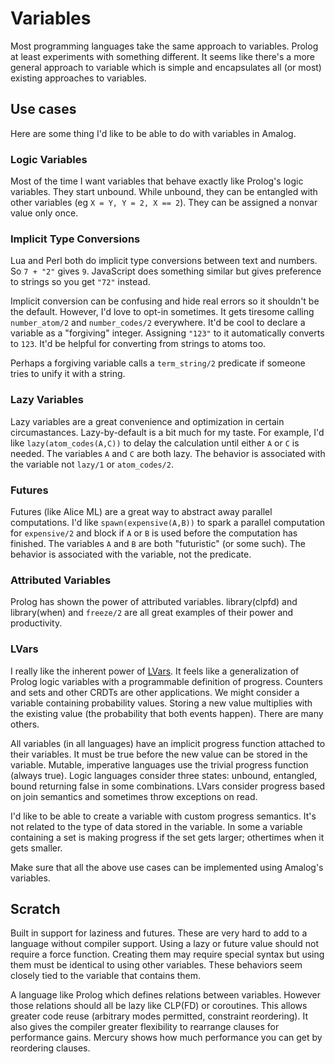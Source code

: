 # Variables

Most programming languages take the same approach to variables.  Prolog at least experiments with something different.  It seems like there's a more general approach to variable which is simple and encapsulates all (or most) existing approaches to variables.

## Use cases

Here are some thing I'd like to be able to do with variables in Amalog.

### Logic Variables

Most of the time I want variables that behave exactly like Prolog's logic variables.  They start unbound.  While unbound, they can be entangled with other variables (eg `X = Y, Y = 2, X == 2`).  They can be assigned a nonvar value only once.

### Implicit Type Conversions

Lua and Perl both do implicit type conversions between text and numbers.  So `7 + "2"` gives `9`.  JavaScript does something similar but gives preference to strings so you get `"72"` instead.

Implicit conversion can be confusing and hide real errors so it shouldn't be the default.  However, I'd love to opt-in sometimes.  It gets tiresome calling `number_atom/2` and `number_codes/2` everywhere.  It'd be cool to declare a variable as a "forgiving" integer.  Assigning `"123"` to it automatically converts to `123`.  It'd be helpful for converting from strings to atoms too.

Perhaps a forgiving variable calls a `term_string/2` predicate if someone tries to unify it with a string.

### Lazy Variables

Lazy variables are a great convenience and optimization in certain circumastances.  Lazy-by-default is a bit much for my taste.  For example, I'd like `lazy(atom_codes(A,C))` to delay the calculation until either `A` or `C` is needed.  The variables `A` and `C` are both lazy.  The behavior is associated with the variable not `lazy/1` or `atom_codes/2`.

### Futures

Futures (like Alice ML) are a great way to abstract away parallel computations.  I'd like `spawn(expensive(A,B))` to spark a parallel computation for `expensive/2` and block if `A` or `B` is used before the computation has finished.  The variables `A` and `B` are both "futuristic" (or some such).  The behavior is associated with the variable, not the predicate.

### Attributed Variables

Prolog has shown the power of attributed variables.  library(clpfd) and library(when) and `freeze/2` are all great examples of their power and productivity.

### LVars

I really like the inherent power of [LVars](composition.al/blog/categories/lvars/).  It feels like a generalization of Prolog logic variables with a programmable definition of progress.  Counters and sets and other CRDTs are other applications.  We might consider a variable containing probability values.  Storing a new value multiplies with the existing value (the probability that both events happen).  There are many others.

All variables (in all languages) have an implicit progress function attached to their variables.  It must be true before the new value can be stored in the variable.  Mutable, imperative languages use the trivial progress function (always true).  Logic languages consider three states: unbound, entangled, bound returning false in some combinations.  LVars consider progress based on join semantics and sometimes throw exceptions on read.

I'd like to be able to create a variable with custom progress semantics.  It's not related to the type of data stored in the variable.  In some a variable containing a set is making progress if the set gets larger; othertimes when it gets smaller.

Make sure that all the above use cases can be implemented using Amalog's variables.


## Scratch

Built in support for laziness and futures. These are very hard to add to a language without compiler support. Using a lazy or future value should not require a force function.  Creating them may require special syntax but using them must be identical to using other variables.  These behaviors seem closely tied to the variable that contains them.

A language like Prolog which defines relations between variables. However those relations should all be lazy like CLP(FD) or coroutines. This allows greater code reuse (arbitrary modes permitted, constraint reordering). It also gives the compiler greater flexibility to rearrange clauses for performance gains.  Mercury shows how much performance you can get by reordering clauses.
